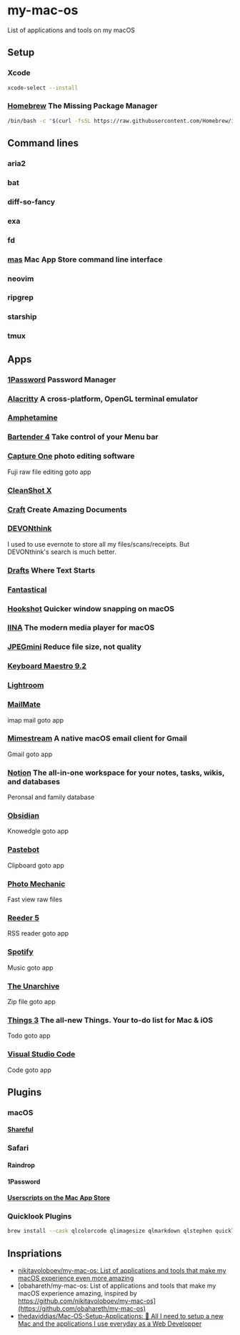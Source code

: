# my-mac-os
List of applications and tools on my macOS

## Setup

### Xcode

```sh
xcode-select --install
```

### [Homebrew](https://brew.sh/) The Missing Package Manager

```sh
/bin/bash -c "$(curl -fsSL https://raw.githubusercontent.com/Homebrew/install/HEAD/install.sh)"
```

## Command lines
### aria2
### bat
### diff-so-fancy
### exa
### fd
### [mas](https://github.com/mas-cli/mas) Mac App Store command line interface
### neovim
### ripgrep
### starship
### tmux

##  Apps

### [1Password](https://1password.com/) Password Manager
### [Alacritty](https://github.com/alacritty/alacritty) A cross-platform, OpenGL terminal emulator
### [Amphetamine](https://apps.apple.com/au/app/amphetamine/id937984704)
### [Bartender 4](https://www.macbartender.com/) Take control of your Menu bar
### [Capture One](https://www.captureone.com/en) photo editing software
Fuji raw file editing goto app
### [CleanShot X](https://cleanshot.com/)
### [Craft](https://www.craft.do/) Create Amazing Documents
### [DEVONthink](https://www.devontechnologies.com/)
I used to use evernote to store all my files/scans/receipts. But DEVONthink's search is much better.
### [Drafts](https://getdrafts.com/) Where Text Starts
### [Fantastical](https://flexibits.com/fantastical)
### [Hookshot](https://hookshot.app/) Quicker window snapping on macOS
### [IINA](https://iina.io/) The modern media player for macOS
### [JPEGmini](https://www.jpegmini.com/) Reduce file size, not quality
### [Keyboard Maestro 9.2](https://www.keyboardmaestro.com/main/)
### [Lightroom](https://lightroom.adobe.com/)
### [MailMate](https://blog.freron.com/)
imap mail goto app
### [Mimestream](https://mimestream.com/) A native macOS email client for Gmail
Gmail goto app
### [Notion](https://www.notion.so/) The all-in-one workspace for your notes, tasks, wikis, and databases
Peronsal and family database
### [Obsidian](https://obsidian.md/)
Knowedgle goto app
### [Pastebot](https://tapbots.com/pastebot/)
Clipboard goto app
### [Photo Mechanic](https://home.camerabits.com/tour-photo-mechanic/)
Fast view raw files
### [Reeder 5](https://reederapp.com/)
RSS reader goto app
### [Spotify](https://www.spotify.com/au/home/)
Music goto app
### [The Unarchive](https://theunarchiver.com/)
Zip file goto app
### [Things 3](https://culturedcode.com/things/) The all-new Things. Your to-do list for Mac & iOS
Todo goto app
### [Visual Studio Code](https://code.visualstudio.com/)
Code goto app

## Plugins
### macOS
#### [Shareful](https://sindresorhus.com/shareful)

### Safari
#### Raindrop
#### 1Password
#### [Userscripts on the Mac App Store](https://apps.apple.com/au/app/userscripts/id1463298887)

### Quicklook Plugins

```sh
brew install --cask qlcolorcode qlimagesize qlmarkdown qlstephen quicklook-csv quicklook-json webpquicklook
```

## Inspriations
- [nikitavoloboev/my-mac-os: List of applications and tools that make my macOS experience even more amazing](https://github.com/nikitavoloboev/my-mac-os)
- [obahareth/my-mac-os: List of applications and tools that make my macOS experience amazing, inspired by https://github.com/nikitavoloboev/my-mac-os](https://github.com/obahareth/my-mac-os)
- [thedaviddias/Mac-OS-Setup-Applications: 👾 All I need to setup a new Mac and the applications I use everyday as a Web Developper](https://github.com/thedaviddias/Mac-OS-Setup-Applications)
